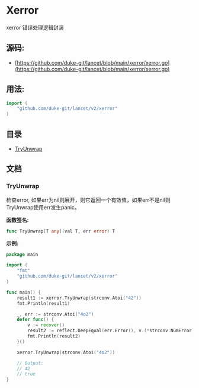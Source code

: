 # Xerror

xerror 错误处理逻辑封装

<div STYLE="page-break-after: always;"></div>

## 源码:

-   [https://github.com/duke-git/lancet/blob/main/xerror/xerror.go](https://github.com/duke-git/lancet/blob/main/xerror/xerror.go)

<div STYLE="page-break-after: always;"></div>

## 用法:

```go
import (
    "github.com/duke-git/lancet/v2/xerror"
)
```

<div STYLE="page-break-after: always;"></div>

## 目录

-   [TryUnwrap](#TryUnwrap)

<div STYLE="page-break-after: always;"></div>

## 文档

### <span id="TryUnwrap">TryUnwrap</span>

<p>检查error, 如果err为nil则展开，则它返回一个有效值，如果err不是nil则TryUnwrap使用err发生panic。</p>

<b>函数签名:</b>

```go
func TryUnwrap[T any](val T, err error) T
```

<b>示例:</b>

```go
package main

import (
    "fmt"
    "github.com/duke-git/lancet/v2/xerror"
)

func main() {
    result1 := xerror.TryUnwrap(strconv.Atoi("42"))
    fmt.Println(result1)

    _, err := strconv.Atoi("4o2")
    defer func() {
        v := recover()
        result2 := reflect.DeepEqual(err.Error(), v.(*strconv.NumError).Error())
        fmt.Println(result2)
    }()

    xerror.TryUnwrap(strconv.Atoi("4o2"))

    // Output:
    // 42
    // true
}
```
